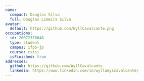 ```yaml
---
name:
  compact: Douglas Silva
  full: Douglas Limeira Silva
avatar:
  default: https://github.com/WyllCavalcante.png
occupations:
- id: 20072370640
  type: student
  campus: ifpb-jp
  course: cstsi
  isFinished: true
addresses:
  github: https://github.com/WyllCavalcante
  linkedin: https://www.linkedin.com/in/wyllamyscavalcante/
---
```


